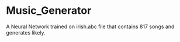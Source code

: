 # Music_Generator
A Neural Network trained on irish.abc file that contains 817 songs and generates likely.
